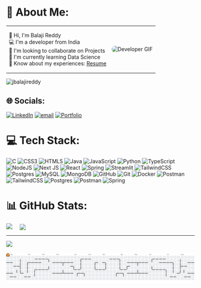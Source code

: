<h1>💫 About Me:</h1>
<table>
  <tr>
    <td>

👋 Hi, I'm Balaji Reddy  
💻 I'm a developer from India  
🤝 I'm looking to collaborate on Projects  
🌱 I'm currently learning Data Science  
📄 Know about my experiences: [Resume](https://drive.google.com/file/d/1vo5Zbc6bYr2A__FUexypKDxLzVTH7X6r/view?usp=sharing)

</td>
    <td>
      <img src="https://media2.giphy.com/media/v1.Y2lkPTc5MGI3NjExc3gxZ3E4bnF2dmZyZzloeWZweDBkazM5OXJyY3RkMGRya21sNWhzZiZlcD12MV9pbnRlcm5hbF9naWZfYnlfaWQmY3Q9Zw/JIX9t2j0ZTN9S/giphy.gif" 
           alt="Developer GIF" 
           width="200" 
           style="border-radius: 8px;">
    </td>
  </tr>
</table>
<p align="left"> <img src="https://komarev.com/ghpvc/?username=jbalajireddy&label=Profile%20views&color=0e75b6&style=flat" alt="jbalajireddy" /> </p>

## 🌐 Socials:
[![LinkedIn](https://img.shields.io/badge/LinkedIn-%230077B5.svg?logo=linkedin&logoColor=white)](https://linkedin.com/in/https://www.linkedin.com/in/jeedipalli-balaji-reddy) [![email](https://img.shields.io/badge/Email-D14836?logo=gmail&logoColor=white)](mailto:jeedipallybalajireddy@gmail.com) [![Portfolio](https://img.shields.io/badge/My_Portfolio-0077CC.svg?logo=link&logoColor=white)](https://jbalajireddy.netlify.app/)


# 💻 Tech Stack:
![C](https://img.shields.io/badge/c-%2300599C.svg?style=for-the-badge&logo=c&logoColor=white) ![CSS3](https://img.shields.io/badge/css3-%231572B6.svg?style=for-the-badge&logo=css3&logoColor=white) ![HTML5](https://img.shields.io/badge/html5-%23E34F26.svg?style=for-the-badge&logo=html5&logoColor=white) ![Java](https://img.shields.io/badge/java-%23ED8B00.svg?style=for-the-badge&logo=openjdk&logoColor=white) ![JavaScript](https://img.shields.io/badge/javascript-%23323330.svg?style=for-the-badge&logo=javascript&logoColor=%23F7DF1E) ![Python](https://img.shields.io/badge/python-3670A0?style=for-the-badge&logo=python&logoColor=ffdd54) ![TypeScript](https://img.shields.io/badge/typescript-%23007ACC.svg?style=for-the-badge&logo=typescript&logoColor=white) ![NodeJS](https://img.shields.io/badge/node.js-6DA55F?style=for-the-badge&logo=node.js&logoColor=white) ![Next JS](https://img.shields.io/badge/Next-black?style=for-the-badge&logo=next.js&logoColor=white) ![React](https://img.shields.io/badge/react-%2320232a.svg?style=for-the-badge&logo=react&logoColor=%2361DAFB) ![Spring](https://img.shields.io/badge/spring-%236DB33F.svg?style=for-the-badge&logo=spring&logoColor=white) ![Streamlit](https://img.shields.io/badge/Streamlit-%23FE4B4B.svg?style=for-the-badge&logo=streamlit&logoColor=white) ![TailwindCSS](https://img.shields.io/badge/tailwindcss-%2338B2AC.svg?style=for-the-badge&logo=tailwind-css&logoColor=white) ![Postgres](https://img.shields.io/badge/postgres-%23316192.svg?style=for-the-badge&logo=postgresql&logoColor=white) ![MySQL](https://img.shields.io/badge/mysql-4479A1.svg?style=for-the-badge&logo=mysql&logoColor=white) ![MongoDB](https://img.shields.io/badge/MongoDB-%234ea94b.svg?style=for-the-badge&logo=mongodb&logoColor=white) ![GitHub](https://img.shields.io/badge/github-%23121011.svg?style=for-the-badge&logo=github&logoColor=white) ![Git](https://img.shields.io/badge/git-%23F05033.svg?style=for-the-badge&logo=git&logoColor=white) ![Docker](https://img.shields.io/badge/docker-%230db7ed.svg?style=for-the-badge&logo=docker&logoColor=white) ![Postman](https://img.shields.io/badge/Postman-FF6C37?style=for-the-badge&logo=postman&logoColor=white) ![TailwindCSS](https://img.shields.io/badge/tailwindcss-%2338B2AC.svg?style=for-the-badge&logo=tailwind-css&logoColor=white) ![Postgres](https://img.shields.io/badge/postgres-%23316192.svg?style=for-the-badge&logo=postgresql&logoColor=white) ![Postman](https://img.shields.io/badge/Postman-FF6C37?style=for-the-badge&logo=postman&logoColor=white) ![Spring](https://img.shields.io/badge/spring-%236DB33F.svg?style=for-the-badge&logo=spring&logoColor=white)
# 📊 GitHub Stats:
<img align="left" src="https://github-readme-stats.vercel.app/api?username=JBalajiReddy&theme=dracula&hide_border=false&include_all_commits=false&count_private=false">
<!-- <img src="https://nirzak-streak-stats.vercel.app/?user=JBalajiReddy&theme=dracula&hide_border=false"> -->
<img style="margin-left:20px" align="center" src="https://github-readme-stats.vercel.app/api/top-langs/?username=JBalajiReddy&theme=dracula&hide_border=false&include_all_commits=false&count_private=false&layout=compact">

<!-- 
## 🏆 GitHub Trophies
![](https://github-profile-trophy.vercel.app/?username=JBalajiReddy&theme=radical&no-frame=false&no-bg=true&margin-w=4) -->

---
[![](https://visitcount.itsvg.in/api?id=JBalajiReddy&icon=0&color=0)](https://visitcount.itsvg.in)

<!-- Proudly created with GPRM ( https://gprm.itsvg.in ) -->

<picture>
  <source media="(prefers-color-scheme: dark)" srcset="https://raw.githubusercontent.com/JBalajiReddy/JBalajiReddy/output/pacman-contribution-graph-dark.svg">
  <source media="(prefers-color-scheme: light)" srcset="https://raw.githubusercontent.com/JBalajiReddy/JBalajiReddy/output/pacman-contribution-graph.svg">
  <img alt="pacman contribution graph" src="https://raw.githubusercontent.com/JBalajiReddy/JBalajiReddy/output/pacman-contribution-graph.svg">
</picture>



